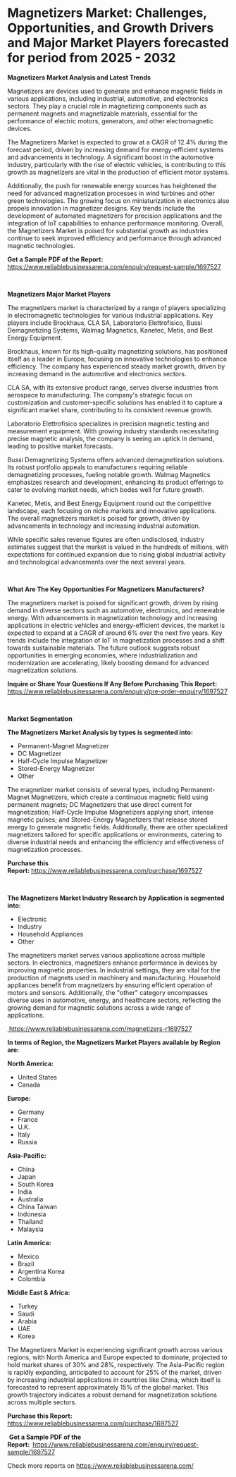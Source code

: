<p><h1>Magnetizers Market: Challenges, Opportunities, and Growth Drivers and Major Market Players forecasted for period from 2025 - 2032</h1></p><p><strong>Magnetizers Market Analysis and Latest Trends</strong></p>
<p><p>Magnetizers are devices used to generate and enhance magnetic fields in various applications, including industrial, automotive, and electronics sectors. They play a crucial role in magnetizing components such as permanent magnets and magnetizable materials, essential for the performance of electric motors, generators, and other electromagnetic devices.</p><p>The Magnetizers Market is expected to grow at a CAGR of 12.4% during the forecast period, driven by increasing demand for energy-efficient systems and advancements in technology. A significant boost in the automotive industry, particularly with the rise of electric vehicles, is contributing to this growth as magnetizers are vital in the production of efficient motor systems. </p><p>Additionally, the push for renewable energy sources has heightened the need for advanced magnetization processes in wind turbines and other green technologies. The growing focus on miniaturization in electronics also propels innovation in magnetizer designs. Key trends include the development of automated magnetizers for precision applications and the integration of IoT capabilities to enhance performance monitoring. Overall, the Magnetizers Market is poised for substantial growth as industries continue to seek improved efficiency and performance through advanced magnetic technologies.</p></p>
<p><strong>Get a Sample PDF of the Report:&nbsp;</strong> <a href="https://www.reliablebusinessarena.com/enquiry/request-sample/1697527?utm_campaign=3267&utm_medium=2&utm_source=Github&utm_content=ia&utm_term=11042025&utm_id=magnetizers">https://www.reliablebusinessarena.com/enquiry/request-sample/1697527</a></p>
<p>&nbsp;</p>
<p><strong>Magnetizers Major Market Players</strong></p>
<p><p>The magnetizers market is characterized by a range of players specializing in electromagnetic technologies for various industrial applications. Key players include Brockhaus, CLA SA, Laboratorio Elettrofisico, Bussi Demagnetizing Systems, Walmag Magnetics, Kanetec, Metis, and Best Energy Equipment. </p><p>Brockhaus, known for its high-quality magnetizing solutions, has positioned itself as a leader in Europe, focusing on innovative technologies to enhance efficiency. The company has experienced steady market growth, driven by increasing demand in the automotive and electronics sectors.</p><p>CLA SA, with its extensive product range, serves diverse industries from aerospace to manufacturing. The company's strategic focus on customization and customer-specific solutions has enabled it to capture a significant market share, contributing to its consistent revenue growth.</p><p>Laboratorio Elettrofisico specializes in precision magnetic testing and measurement equipment. With growing industry standards necessitating precise magnetic analysis, the company is seeing an uptick in demand, leading to positive market forecasts.</p><p>Bussi Demagnetizing Systems offers advanced demagnetization solutions. Its robust portfolio appeals to manufacturers requiring reliable demagnetizing processes, fueling notable growth. Walmag Magnetics emphasizes research and development, enhancing its product offerings to cater to evolving market needs, which bodes well for future growth.</p><p>Kanetec, Metis, and Best Energy Equipment round out the competitive landscape, each focusing on niche markets and innovative applications. The overall magnetizers market is poised for growth, driven by advancements in technology and increasing industrial automation. </p><p>While specific sales revenue figures are often undisclosed, industry estimates suggest that the market is valued in the hundreds of millions, with expectations for continued expansion due to rising global industrial activity and technological advancements over the next several years.</p></p>
<p>&nbsp;</p>
<p><strong>What Are The Key Opportunities For Magnetizers Manufacturers?</strong></p>
<p><p>The magnetizers market is poised for significant growth, driven by rising demand in diverse sectors such as automotive, electronics, and renewable energy. With advancements in magnetization technology and increasing applications in electric vehicles and energy-efficient devices, the market is expected to expand at a CAGR of around 6% over the next five years. Key trends include the integration of IoT in magnetization processes and a shift towards sustainable materials. The future outlook suggests robust opportunities in emerging economies, where industrialization and modernization are accelerating, likely boosting demand for advanced magnetization solutions.</p></p>
<p><strong>Inquire or Share Your Questions If Any Before Purchasing This Report:</strong> <a href="https://www.reliablebusinessarena.com/enquiry/pre-order-enquiry/1697527?utm_campaign=3267&utm_medium=2&utm_source=Github&utm_content=ia&utm_term=11042025&utm_id=magnetizers">https://www.reliablebusinessarena.com/enquiry/pre-order-enquiry/1697527</a></p>
<p>&nbsp;</p>
<p><strong>Market Segmentation</strong></p>
<p><strong>The Magnetizers Market Analysis by types is segmented into:</strong></p>
<p><ul><li>Permanent-Magnet Magnetizer</li><li>DC Magnetizer</li><li>Half-Cycle Impulse Magnetizer</li><li>Stored-Energy Magnetizer</li><li>Other</li></ul></p>
<p><p>The magnetizer market consists of several types, including Permanent-Magnet Magnetizers, which create a continuous magnetic field using permanent magnets; DC Magnetizers that use direct current for magnetization; Half-Cycle Impulse Magnetizers applying short, intense magnetic pulses; and Stored-Energy Magnetizers that release stored energy to generate magnetic fields. Additionally, there are other specialized magnetizers tailored for specific applications or environments, catering to diverse industrial needs and enhancing the efficiency and effectiveness of magnetization processes.</p></p>
<p><strong>Purchase this Report:&nbsp;</strong><a href="https://www.reliablebusinessarena.com/purchase/1697527?utm_campaign=3267&utm_medium=2&utm_source=Github&utm_content=ia&utm_term=11042025&utm_id=magnetizers">https://www.reliablebusinessarena.com/purchase/1697527</a></p>
<p>&nbsp;</p>
<p><strong>The Magnetizers Market Industry Research by Application is segmented into:</strong></p>
<p><ul><li>Electronic</li><li>Industry</li><li>Household Appliances</li><li>Other</li></ul></p>
<p><p>The magnetizers market serves various applications across multiple sectors. In electronics, magnetizers enhance performance in devices by improving magnetic properties. In industrial settings, they are vital for the production of magnets used in machinery and manufacturing. Household appliances benefit from magnetizers by ensuring efficient operation of motors and sensors. Additionally, the "other" category encompasses diverse uses in automotive, energy, and healthcare sectors, reflecting the growing demand for magnetic solutions across a wide range of applications.</p></p>
<p><a href="https://www.reliablebusinessarena.com/magnetizers-r1697527?utm_campaign=3267&utm_medium=2&utm_source=Github&utm_content=ia&utm_term=11042025&utm_id=magnetizers">&nbsp;https://www.reliablebusinessarena.com/magnetizers-r1697527</a></p>
<p><strong>In terms of Region, the Magnetizers Market Players available by Region are:</strong></p>
<p>
    <p> <strong> North America: </strong>
        <ul>
            <li>United States</li>
            <li>Canada</li>
        </ul>
        </p> 
    <p> <strong> Europe: </strong>
        <ul>
            <li>Germany</li>
            <li>France</li>
            <li>U.K.</li>
            <li>Italy</li>
            <li>Russia</li>
        </ul>
        </p> 
    <p> <strong> Asia-Pacific: </strong>
        <ul>
            <li>China</li>
            <li>Japan</li>
            <li>South Korea</li>
            <li>India</li>
            <li>Australia</li>
            <li>China Taiwan</li>
            <li>Indonesia</li>
            <li>Thailand</li>
            <li>Malaysia</li>
        </ul>
        </p> 
    <p> <strong> Latin America: </strong>
        <ul>
            <li>Mexico</li>
            <li>Brazil</li>
            <li>Argentina Korea</li>
            <li>Colombia</li>
        </ul>
        </p> 
    <p> <strong> Middle East & Africa: </strong>
        <ul>
            <li>Turkey</li>
            <li>Saudi</li>
            <li>Arabia</li>
            <li>UAE</li>
            <li>Korea</li>
        </ul>
    </p>
    </p>
<p><p>The Magnetizers Market is experiencing significant growth across various regions, with North America and Europe expected to dominate, projected to hold market shares of 30% and 28%, respectively. The Asia-Pacific region is rapidly expanding, anticipated to account for 25% of the market, driven by increasing industrial applications in countries like China, which itself is forecasted to represent approximately 15% of the global market. This growth trajectory indicates a robust demand for magnetization solutions across multiple sectors.</p></p>
<p><strong>Purchase this Report: </strong><a href="https://www.reliablebusinessarena.com/purchase/1697527?utm_campaign=3267&utm_medium=2&utm_source=Github&utm_content=ia&utm_term=11042025&utm_id=magnetizers">https://www.reliablebusinessarena.com/purchase/1697527</a></p>
<p>&nbsp;<strong>Get a Sample PDF of the Report:&nbsp;&nbsp;</strong><a href="https://www.reliablebusinessarena.com/enquiry/request-sample/1697527?utm_campaign=3267&utm_medium=2&utm_source=Github&utm_content=ia&utm_term=11042025&utm_id=magnetizers">https://www.reliablebusinessarena.com/enquiry/request-sample/1697527</a></p>
<p><strong></strong></p>
<p>Check more reports on <a href="https://www.reliablebusinessarena.com/?utm_campaign=3267&utm_medium=2&utm_source=Github&utm_content=ia&utm_term=11042025&utm_id=magnetizers">https://www.reliablebusinessarena.com/</a></p>